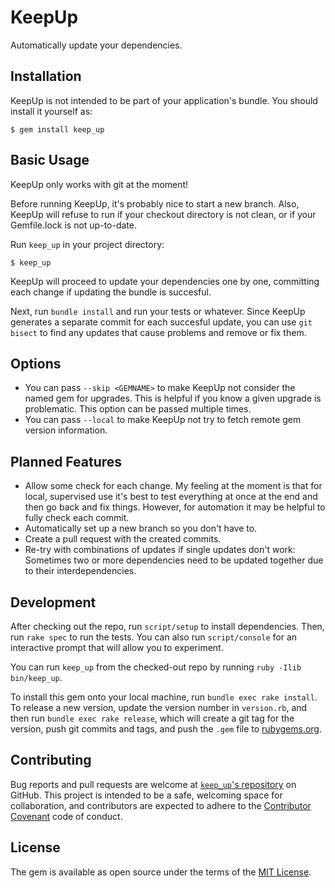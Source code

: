 # KeepUp

Automatically update your dependencies.

## Installation

KeepUp is not intended to be part of your application's bundle. You should
install it yourself as:

    $ gem install keep_up

## Basic Usage

KeepUp only works with git at the moment!

Before running KeepUp, it's probably nice to start a new branch. Also, KeepUp
will refuse to run if your checkout directory is not clean, or if your
Gemfile.lock is not up-to-date.

Run `keep_up` in your project directory:

    $ keep_up

KeepUp will proceed to update your dependencies one by one, committing each
change if updating the bundle is succesful.

Next, run `bundle install` and run your tests or whatever. Since KeepUp
generates a separate commit for each succesful update, you can use `git bisect`
to find any updates that cause problems and remove or fix them.

## Options

* You can pass `--skip <GEMNAME>` to make KeepUp not consider the named gem for
  upgrades. This is helpful if you know a given upgrade is problematic. This
  option can be passed multiple times.
* You can pass `--local` to make KeepUp not try to fetch remote gem version
  information.

## Planned Features

* Allow some check for each change. My feeling at the moment is that for local,
  supervised use it's best to test everything at once at the end and then go
  back and fix things. However, for automation it may be helpful to fully check
  each commit.
* Automatically set up a new branch so you don't have to.
* Create a pull request with the created commits.
* Re-try with combinations of updates if single updates don't work: Sometimes
  two or more dependencies need to be updated together due to their
  interdependencies.

## Development

After checking out the repo, run `script/setup` to install dependencies. Then, run
`rake spec` to run the tests. You can also run `script/console` for an interactive
prompt that will allow you to experiment.

You can run `keep_up` from the checked-out repo by running `ruby -Ilib bin/keep_up`.

To install this gem onto your local machine, run `bundle exec rake install`. To
release a new version, update the version number in `version.rb`, and then run
`bundle exec rake release`, which will create a git tag for the version, push
git commits and tags, and push the `.gem` file to
[rubygems.org](https://rubygems.org).

## Contributing

Bug reports and pull requests are welcome at
[`keep_up`'s repository](https://github.com/mvz/keep_up) on GitHub.
This project is intended to be a safe,
welcoming space for collaboration, and contributors are expected to adhere to
the [Contributor Covenant](http://contributor-covenant.org) code of conduct.

## License

The gem is available as open source under the terms of the
[MIT License](http://opensource.org/licenses/MIT).
